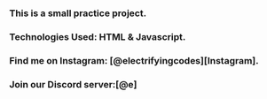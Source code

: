 ### This is a small practice project.

### Technologies Used: HTML & Javascript.

### Find me on Instagram: [@electrifyingcodes][Instagram].
### Join our Discord server:[@e]

[Instgram]: https://www.instagram.com/electrifying_codes
[discord]: https://discord.com/in